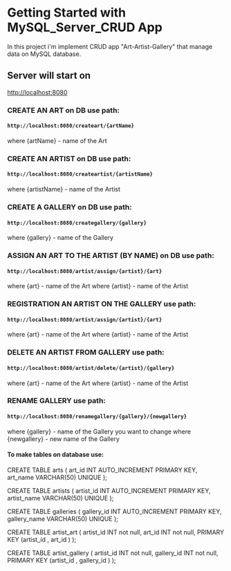 # Getting Started with MySQL_Server_CRUD  App

In this project i'm implement CRUD app "Art-Artist-Gallery" that manage data on MySQL database.

##  Server will start on 
[http://localhost:8080](http://localhost:8080)

### CREATE AN ART on DB use path:
#### `http://localhost:8080/createart/{artName}`
where {artName} - name of the Art

### CREATE AN ARTIST on DB use path:
#### `http://localhost:8080/createartist/{artistName}`
where {artistName} - name of the Artist

### CREATE A GALLERY on DB use path:
#### `http://localhost:8080/creategallery/{gallery}`
where {gallery} - name of the Gallery

### ASSIGN AN ART TO THE ARTIST (BY NAME) on DB use path:
#### `http://localhost:8080/artist/assign/{artist}/{art}`
where {art} - name of the Art
where {artist} - name of the Artist

### REGISTRATION AN ARTIST ON THE GALLERY use path:
#### `http://localhost:8080/artist/assign/{artist}/{art}`
where {art} - name of the Art
where {artist} - name of the Artist

### DELETE AN ARTIST FROM GALLERY use path:
#### `http://localhost:8080/artist/delete/{artist}/{gallery}`
where {art} - name of the Art
where {artist} - name of the Artist

### RENAME GALLERY use path:
#### `http://localhost:8080/renamegallery/{gallery}/{newgallery}`
where {gallery} - name of the Gallery you want to change
where {newgallery} - new name of the Gallery


#### To make tables on database use:

CREATE TABLE arts
(
art_id     INT AUTO_INCREMENT PRIMARY KEY,
art_name   VARCHAR(50) UNIQUE
);

CREATE TABLE artists
(
artist_id     INT AUTO_INCREMENT PRIMARY KEY,
artist_name   VARCHAR(50) UNIQUE
);

CREATE TABLE galleries
(
gallery_id     INT AUTO_INCREMENT PRIMARY KEY,
gallery_name   VARCHAR(50) UNIQUE
);

CREATE TABLE artist_art
(
artist_id     INT not null,
art_id   INT not null,
PRIMARY KEY (artist_id ,  art_id )
);

CREATE TABLE artist_gallery
(
artist_id     INT not null,
gallery_id   INT not null,
PRIMARY KEY (artist_id ,  gallery_id )
);

